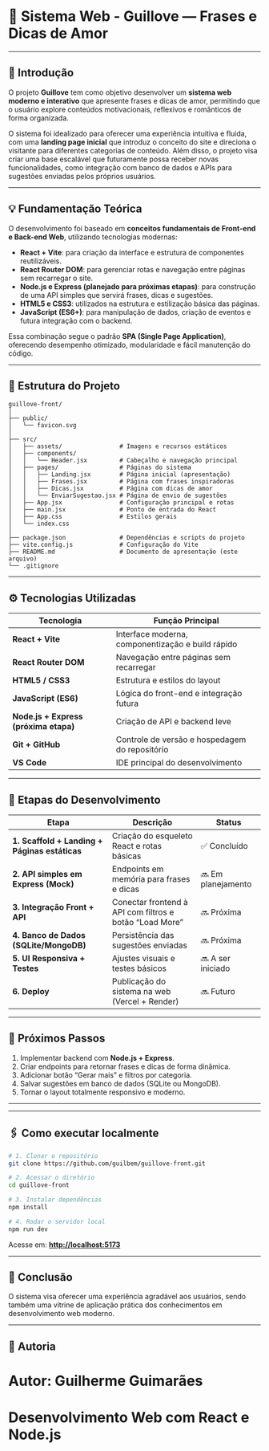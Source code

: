 

# 🩷 Sistema Web - Guillove — Frases e Dicas de Amor


---

## 📘 Introdução

O projeto **Guillove** tem como objetivo desenvolver um **sistema web moderno e interativo** que apresente frases e dicas de amor, permitindo que o usuário explore conteúdos motivacionais, reflexivos e românticos de forma organizada.

O sistema foi idealizado para oferecer uma experiência intuitiva e fluida, com uma **landing page inicial** que introduz o conceito do site e direciona o visitante para diferentes categorias de conteúdo. Além disso, o projeto visa criar uma base escalável que futuramente possa receber novas funcionalidades, como integração com banco de dados e APIs para sugestões enviadas pelos próprios usuários.

---

## 💡 Fundamentação Teórica

O desenvolvimento foi baseado em **conceitos fundamentais de Front-end e Back-end Web**, utilizando tecnologias modernas:

* **React + Vite**: para criação da interface e estrutura de componentes reutilizáveis.
* **React Router DOM**: para gerenciar rotas e navegação entre páginas sem recarregar o site.
* **Node.js e Express (planejado para próximas etapas)**: para construção de uma API simples que servirá frases, dicas e sugestões.
* **HTML5 e CSS3**: utilizados na estrutura e estilização básica das páginas.
* **JavaScript (ES6+)**: para manipulação de dados, criação de eventos e futura integração com o backend.

Essa combinação segue o padrão **SPA (Single Page Application)**, oferecendo desempenho otimizado, modularidade e fácil manutenção do código.

---

## 🧩 Estrutura do Projeto

```
guillove-front/
│
├── public/
│   └── favicon.svg
│
├── src/
│   ├── assets/                # Imagens e recursos estáticos
│   ├── components/
│   │   └── Header.jsx         # Cabeçalho e navegação principal
│   ├── pages/                 # Páginas do sistema
│   │   ├── Landing.jsx        # Página inicial (apresentação)
│   │   ├── Frases.jsx         # Página com frases inspiradoras
│   │   ├── Dicas.jsx          # Página com dicas de amor
│   │   └── EnviarSugestao.jsx # Página de envio de sugestões
│   ├── App.jsx                # Configuração principal e rotas
│   ├── main.jsx               # Ponto de entrada do React
│   ├── App.css                # Estilos gerais
│   └── index.css
│
├── package.json               # Dependências e scripts do projeto
├── vite.config.js             # Configuração do Vite
├── README.md                  # Documento de apresentação (este arquivo)
└── .gitignore
```

---

## ⚙️ Tecnologias Utilizadas

| Tecnologia                            | Função Principal                                  |
| ------------------------------------- | ------------------------------------------------- |
| **React + Vite**                      | Interface moderna, componentização e build rápido |
| **React Router DOM**                  | Navegação entre páginas sem recarregar            |
| **HTML5 / CSS3**                      | Estrutura e estilos do layout                     |
| **JavaScript (ES6)**                  | Lógica do front-end e integração futura           |
| **Node.js + Express (próxima etapa)** | Criação de API e backend leve                     |
| **Git + GitHub**                      | Controle de versão e hospedagem do repositório    |
| **VS Code**                           | IDE principal do desenvolvimento                  |

---

## 🚀 Etapas do Desenvolvimento

| Etapa                                         | Descrição                                               | Status             |
| --------------------------------------------- | ------------------------------------------------------- | ------------------ |
| **1. Scaffold + Landing + Páginas estáticas** | Criação do esqueleto React e rotas básicas              | ✅ Concluído        |
| **2. API simples em Express (Mock)**          | Endpoints em memória para frases e dicas                | 🔜 Em planejamento |
| **3. Integração Front + API**                 | Conectar frontend à API com filtros e botão “Load More” | 🔜 Próxima         |
| **4. Banco de Dados (SQLite/MongoDB)**        | Persistência das sugestões enviadas                     | 🔜 Próxima         |
| **5. UI Responsiva + Testes**                 | Ajustes visuais e testes básicos                        | 🔜 A ser iniciado  |
| **6. Deploy**                                 | Publicação do sistema na web (Vercel + Render)          | 🔜 Futuro          |

---

## 🧠 Próximos Passos

1. Implementar backend com **Node.js + Express**.
2. Criar endpoints para retornar frases e dicas de forma dinâmica.
3. Adicionar botão “Gerar mais” e filtros por categoria.
4. Salvar sugestões em banco de dados (SQLite ou MongoDB).
5. Tornar o layout totalmente responsivo e moderno.

---


---

## 🖇️ Como executar localmente

```bash
# 1. Clonar o repositório
git clone https://github.com/guilbem/guillove-front.git

# 2. Acessar o diretório
cd guillove-front

# 3. Instalar dependências
npm install

# 4. Rodar o servidor local
npm run dev
```

Acesse em: **[http://localhost:5173](http://localhost:5173)**

---

## 💬 Conclusão


O sistema visa oferecer uma experiência agradável aos usuários, sendo também uma vitrine de aplicação prática dos conhecimentos em desenvolvimento web moderno.

---

## 💬 Autoria
# Autor: Guilherme Guimarães
# Desenvolvimento Web com React e Node.js

